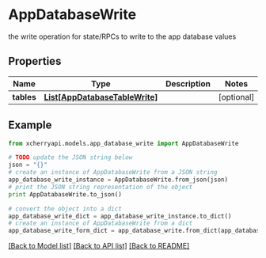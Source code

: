 # AppDatabaseWrite

the write operation for state/RPCs to write to the app database values

## Properties
Name | Type | Description | Notes
------------ | ------------- | ------------- | -------------
**tables** | [**List[AppDatabaseTableWrite]**](AppDatabaseTableWrite.md) |  | [optional] 

## Example

```python
from xcherryapi.models.app_database_write import AppDatabaseWrite

# TODO update the JSON string below
json = "{}"
# create an instance of AppDatabaseWrite from a JSON string
app_database_write_instance = AppDatabaseWrite.from_json(json)
# print the JSON string representation of the object
print AppDatabaseWrite.to_json()

# convert the object into a dict
app_database_write_dict = app_database_write_instance.to_dict()
# create an instance of AppDatabaseWrite from a dict
app_database_write_form_dict = app_database_write.from_dict(app_database_write_dict)
```
[[Back to Model list]](../README.md#documentation-for-models) [[Back to API list]](../README.md#documentation-for-api-endpoints) [[Back to README]](../README.md)



